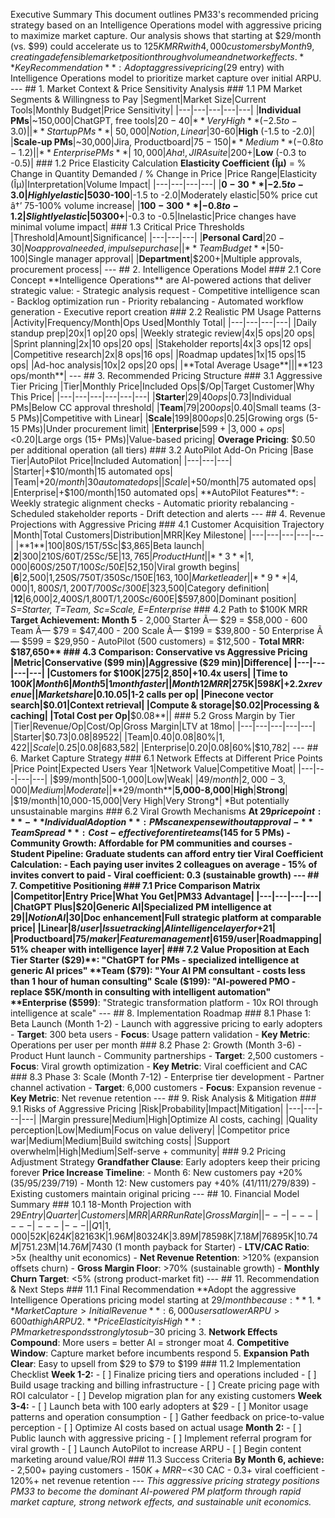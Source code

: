 
Executive Summary This document outlines PM33's recommended pricing strategy based on an Intelligence Operations model with aggressive pricing to maximize market capture. Our analysis shows that starting at $29/month (vs. $99) could accelerate us to $125K MRR with 4,000 customers by Month 9, creating a defensible market position through volume and network effects. **Key Recommendation**: Adopt aggressive pricing ($29 entry) with Intelligence Operations model to prioritize market capture over initial ARPU. --- ## 1. Market Context & Price Sensitivity Analysis ### 1.1 PM Market Segments & Willingness to Pay |Segment|Market Size|Current Tools|Monthly Budget|Price Sensitivity| |---|---|---|---|---| |**Individual PMs**|~150,000|ChatGPT, free tools|$20-40|**Very High** (-2.5 to -3.0)| |**Startup PMs**|~50,000|Notion, Linear|$30-60|**High** (-1.5 to -2.0)| |**Scale-up PMs**|~30,000|Jira, Productboard|$75-150|**Medium** (-0.8 to -1.2)| |**Enterprise PMs**|~10,000|Aha!, JIRA suite|$200+|**Low** (-0.3 to -0.5)| ### 1.2 Price Elasticity Calculation **Elasticity Coefficient (Îµ)** = % Change in Quantity Demanded / % Change in Price |Price Range|Elasticity (Îµ)|Interpretation|Volume Impact| |---|---|---|---| |**$0-30**|-2.5 to -3.0|Highly elastic|50% price cut â†’ 150% volume increase| |**$30-100**|-1.5 to -2.0|Moderately elastic|50% price cut â†’ 75-100% volume increase| |**$100-300**|-0.8 to -1.2|Slightly elastic|50% price cut â†’ 40-60% volume increase| |**$300+**|-0.3 to -0.5|Inelastic|Price changes have minimal volume impact| ### 1.3 Critical Price Thresholds |Threshold|Amount|Significance| |---|---|---| |**Personal Card**|$20-30|No approval needed, impulse purchase| |**Team Budget**|$50-100|Single manager approval| |**Department**|$200+|Multiple approvals, procurement process| --- ## 2. Intelligence Operations Model ### 2.1 Core Concept **Intelligence Operations** are AI-powered actions that deliver strategic value: - Strategic analysis request - Competitive intelligence scan - Backlog optimization run - Priority rebalancing - Automated workflow generation - Executive report creation ### 2.2 Realistic PM Usage Patterns |Activity|Frequency/Month|Ops Used|Monthly Total| |---|---|---|---| |Daily standup prep|20x|1 op|20 ops| |Weekly strategic review|4x|5 ops|20 ops| |Sprint planning|2x|10 ops|20 ops| |Stakeholder reports|4x|3 ops|12 ops| |Competitive research|2x|8 ops|16 ops| |Roadmap updates|1x|15 ops|15 ops| |Ad-hoc analysis|10x|2 ops|20 ops| |**Total Average Usage**|||**123 ops/month**| --- ## 3. Recommended Pricing Structure ### 3.1 Aggressive Tier Pricing |Tier|Monthly Price|Included Ops|$/Op|Target Customer|Why This Price| |---|---|---|---|---|---| |**Starter**|$29|40 ops|$0.73|Individual PMs|Below CC approval threshold| |**Team**|$79|200 ops|$0.40|Small teams (3-5 PMs)|Competitive with Linear| |**Scale**|$199|800 ops|$0.25|Growing orgs (5-15 PMs)|Under procurement limit| |**Enterprise**|$599+|3,000+ ops|<$0.20|Large orgs (15+ PMs)|Value-based pricing| **Overage Pricing**: $0.50 per additional operation (all tiers) ### 3.2 AutoPilot Add-On Pricing |Base Tier|AutoPilot Price|Included Automation| |---|---|---| |Starter|+$10/month|15 automated ops| |Team|+$20/month|30 automated ops| |Scale|+$50/month|75 automated ops| |Enterprise|+$100/month|150 automated ops| **AutoPilot Features**: - Weekly strategic alignment checks - Automatic priority rebalancing - Scheduled stakeholder reports - Drift detection and alerts --- ## 4. Revenue Projections with Aggressive Pricing ### 4.1 Customer Acquisition Trajectory |Month|Total Customers|Distribution|MRR|Key Milestone| |---|---|---|---|---| |**1**|100|80S/15T/5Sc|$3,865|Beta launch| |**2**|300|210S/60T/25Sc/5E|$13,765|Product Hunt| |**3**|1,000|600S/250T/100Sc/50E|$52,150|Viral growth begins| |**6**|2,500|1,250S/750T/350Sc/150E|$163,100|Market leader| |**9**|4,000|1,800S/1,200T/700Sc/300E|$323,500|Category definition| |**12**|6,000|2,400S/1,800T/1,200Sc/600E|$597,800|Dominant position| _S=Starter, T=Team, Sc=Scale, E=Enterprise_ ### 4.2 Path to $100K MRR **Target Achievement: Month 5** - 2,000 Starter Ã— $29 = $58,000 - 600 Team Ã— $79 = $47,400 - 200 Scale Ã— $199 = $39,800 - 50 Enterprise Ã— $599 = $29,950 - AutoPilot (500 customers) = $12,500 - **Total MRR: $187,650** ### 4.3 Comparison: Conservative vs Aggressive Pricing |Metric|Conservative ($99 min)|Aggressive ($29 min)|Difference| |---|---|---|---| |Customers for $100K|275|2,850|+10.4x users| |Time to $100K|Month 6|Month 5|1 month faster| |Month 12 MRR|$275K|$598K|+2.2x revenue| |Market share|0.1%|2.5%|+25x penetration| |Viral coefficient|0.1|0.3|+3x virality| --- ## 5. Unit Economics & Margin Analysis ### 5.1 Cost Structure per Operation |Cost Component|Amount|Notes| |---|---|---| |AI API calls (Claude/OpenAI)|$0.05|1-2 calls per op| |Pinecone vector search|$0.01|Context retrieval| |Compute & storage|$0.02|Processing & caching| |**Total Cost per Op**|**$0.08**|| ### 5.2 Gross Margin by Tier |Tier|Revenue/Op|Cost/Op|Gross Margin|LTV at 18mo| |---|---|---|---|---| |Starter|$0.73|$0.08|89%|$522| |Team|$0.40|$0.08|80%|$1,422| |Scale|$0.25|$0.08|68%|$3,582| |Enterprise|$0.20|$0.08|60%|$10,782| --- ## 6. Market Capture Strategy ### 6.1 Network Effects at Different Price Points |Price Point|Expected Users Year 1|Network Value|Competitive Moat| |---|---|---|---| |$99/month|500-1,000|Low|Weak| |$49/month|2,000-3,000|Medium|Moderate| |**$29/month**|**5,000-8,000**|**High**|**Strong**| |$19/month|10,000-15,000|Very High|Very Strong*| *But potentially unsustainable margins ### 6.2 Viral Growth Mechanisms **At $29 price point:** - **Individual Adoption**: PMs can expense without approval - **Team Spread**: Cost-effective for entire teams ($145 for 5 PMs) - **Community Growth**: Affordable for PM communities and courses - **Student Pipeline**: Graduate students can afford entry tier **Viral Coefficient Calculation**: - Each paying user invites 2 colleagues on average - 15% of invites convert to paid - **Viral coefficient: 0.3** (sustainable growth) --- ## 7. Competitive Positioning ### 7.1 Price Comparison Matrix |Competitor|Entry Price|What You Get|PM33 Advantage| |---|---|---|---| |ChatGPT Plus|$20|Generic AI|Specialized PM intelligence at $29| |Notion AI|$30|Doc enhancement|Full strategic platform at comparable price| |Linear|$8/user|Issue tracking|AI intelligence layer for +$21| |Productboard|$75/maker|Feature management|61% cheaper with AI capabilities| |Aha!|$59/user|Roadmapping|51% cheaper with intelligence layer| ### 7.2 Value Proposition at Each Tier **Starter ($29)**: "ChatGPT for PMs - specialized intelligence at generic AI prices" **Team ($79)**: "Your AI PM consultant - costs less than 1 hour of human consulting" **Scale ($199)**: "AI-powered PMO - replace $5K/month in consulting with intelligent automation" **Enterprise ($599)**: "Strategic transformation platform - 10x ROI through intelligence at scale" --- ## 8. Implementation Roadmap ### 8.1 Phase 1: Beta Launch (Month 1-2) - Launch with aggressive pricing to early adopters - **Target**: 300 beta users - **Focus**: Usage pattern validation - **Key Metric**: Operations per user per month ### 8.2 Phase 2: Growth (Month 3-6) - Product Hunt launch - Community partnerships - **Target**: 2,500 customers - **Focus**: Viral growth optimization - **Key Metric**: Viral coefficient and CAC ### 8.3 Phase 3: Scale (Month 7-12) - Enterprise tier development - Partner channel activation - **Target**: 6,000 customers - **Focus**: Expansion revenue - **Key Metric**: Net revenue retention --- ## 9. Risk Analysis & Mitigation ### 9.1 Risks of Aggressive Pricing |Risk|Probability|Impact|Mitigation| |---|---|---|---| |Margin pressure|Medium|High|Optimize AI costs, caching| |Quality perception|Low|Medium|Focus on value delivery| |Competitor price war|Medium|Medium|Build switching costs| |Support overwhelm|High|Medium|Self-serve + community| ### 9.2 Pricing Adjustment Strategy **Grandfather Clause**: Early adopters keep their pricing forever **Price Increase Timeline**: - Month 6: New customers pay +20% ($35/$95/$239/$719) - Month 12: New customers pay +40% ($41/$111/$279/$839) - Existing customers maintain original pricing --- ## 10. Financial Model Summary ### 10.1 18-Month Projection with $29 Entry |Quarter|Customers|MRR|ARR Run Rate|Gross Margin| |---|---|---|---|---| |Q1|1,000|$52K|$624K|82%| |Q2|2,500|$163K|$1.96M|80%| |Q3|4,000|$324K|$3.89M|78%| |Q4|6,000|$598K|$7.18M|76%| |Q5|8,000|$895K|$10.74M|75%| |Q6|10,000|$1.23M|$14.76M|74%| ### 10.2 Key Success Metrics - **CAC Target**: <$30 (1 month payback for Starter) - **LTV/CAC Ratio**: >5x (healthy unit economics) - **Net Revenue Retention**: >120% (expansion offsets churn) - **Gross Margin Floor**: >70% (sustainable growth) - **Monthly Churn Target**: <5% (strong product-market fit) --- ## 11. Recommendation & Next Steps ### 11.1 Final Recommendation **Adopt the aggressive Intelligence Operations pricing model starting at $29/month because:** 1. **Market Capture > Initial Revenue**: 6,000 users at lower ARPU > 600 at high ARPU 2. **Price Elasticity is High**: PM market responds strongly to sub-$30 pricing 3. **Network Effects Compound**: More users = better AI = stronger moat 4. **Competitive Window**: Capture market before incumbents respond 5. **Expansion Path Clear**: Easy to upsell from $29 to $79 to $199 ### 11.2 Implementation Checklist **Week 1-2:** - [ ] Finalize pricing tiers and operations included - [ ] Build usage tracking and billing infrastructure - [ ] Create pricing page with ROI calculator - [ ] Develop migration plan for any existing customers **Week 3-4:** - [ ] Launch beta with 100 early adopters at $29 - [ ] Monitor usage patterns and operation consumption - [ ] Gather feedback on price-to-value perception - [ ] Optimize AI costs based on actual usage **Month 2:** - [ ] Public launch with aggressive pricing - [ ] Implement referral program for viral growth - [ ] Launch AutoPilot to increase ARPU - [ ] Begin content marketing around value/ROI ### 11.3 Success Criteria **By Month 6, achieve:** - 2,500+ paying customers - $150K+ MRR - <$30 CAC - 0.3+ viral coefficient - 120%+ net revenue retention --- _This aggressive pricing strategy positions PM33 to become the dominant AI-powered PM platform through rapid market capture, strong network effects, and sustainable unit economics._